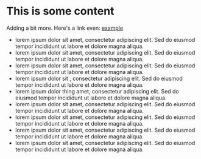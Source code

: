 # This is some content

Adding a bit more. Here's a link even: [example](http://example.com)

- lorem ipsum dolor sit amet, consectetur adipiscing elit. Sed do eiusmod tempor incididunt ut labore et dolore magna aliqua.
- lorem ipsum dolor sit amet, consectetur adipiscing elit. Sed do eiusmod tempor incididunt ut labore et dolore magna aliqua.
- lorem ipsum dolor sit amet, consectetur adipiscing elit. Sed do eiusmod tempor incididunt ut labore et dolore magna aliqua.
- lorem ipsum dolor sit , consectetur adipiscing elit. Sed do eiusmod tempor incididunt ut labore et dolore magna aliqua.
- lorem ipsum dolor thing amet, consectetur adipiscing elit. Sed do eiusmod tempor incididunt ut labore et dolore magna aliqua.
- lorem ipsum dolor sit amet, consectetur adipiscing elit. Sed do eiusmod tempor incididunt ut labore et dolore magna aliqua.
- lorem ipsum dolor sit amet, consectetur adipiscing elit. Sed do eiusmod tempor incididunt ut labore et dolore magna aliqua.
- lorem ipsum dolor sit amet, consectetur adipiscing elit. Sed do eiusmod tempor incididunt ut labore et dolore magna aliqua.
- lorem ipsum dolor sit amet, consectetur adipiscing elit. Sed do eiusmod tempor incididunt ut labore et dolore magna aliqua.
